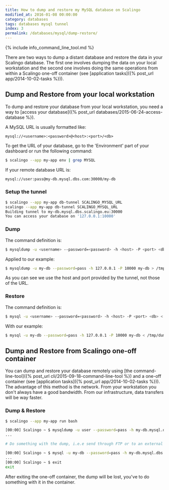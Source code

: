 ```yaml
---
title: How to dump and restore my MySQL database on Scalingo
modified_at: 2016-01-08 00:00:00
category: databases
tags: databases mysql tunnel
index: 3
permalink: /databases/mysql/dump-restore/
---
```


{% include info_command_line_tool.md %}

There are two ways to dump a distant database and restore the data in your Scalingo database. The first one involves dumping the data on your local workstation and the second one involves doing the same operations from within a Scalingo one-off container (see [application tasks]({% post_url app/2014-10-02-tasks %})).

## Dump and Restore from your local workstation

To dump and restore your database from your local workstation, you need a way
to [access your database]({% post_url databases/2015-06-24-access-database %}).

A MySQL URL is usually formatted like:

`mysql://<username>:<password>@<host>:<port>/<db>`

To get the URL of your database, go to the 'Environment' part of your dashboard or
run the following command:

```bash
$ scalingo --app my-app env | grep MYSQL
```

If your remote database URL is:

```bash
mysql://user:pass@my-db.mysql.dbs.com:30000/my-db
```

### Setup the tunnel

```bash
$ scalingo --app my-app db-tunnel SCALINGO_MYSQL_URL
scalingo --app my-app db-tunnel SCALINGO_MYSQL_URL
Building tunnel to my-db.mysql.dbs.scalingo.eu:30000
You can access your database on '127.0.0.1:10000'
```

### Dump

The command definition is:
```bash
$ mysqldump -u <username> --password=<password> -h <host> -P <port> <db> > dump.sql
```

Applied to our example:

```bash
$ mysqldump -u my-db --password=pass -h 127.0.0.1 -P 10000 my-db > /tmp/dumped_db.sql
```

As you can see we use the host and port provided by the tunnel, not those of the URL.

### Restore

The command definition is:
```bash
$ mysql -u <username> --password=<password> -h <host> -P <port> <db> < dump.sql
```

With our example:
```bash
$ mysql -u my-db --password=pass -h 127.0.0.1 -P 10000 my-db < /tmp/dumped_db.sql
```

## Dump and Restore from Scalingo one-off container

You can dump and restore your database remotely using
[the command-line-tool]({% post_url cli/2015-09-18-command-line-tool %})
and a one-off container (see [application tasks]({% post_url app/2014-10-02-tasks %})).
The advantage of this method is the network.
From your workstation you don't always have a good bandwidth. From our infrastructure,
data transfers will be way faster.

### Dump & Restore

```bash
$ scalingo --app my-app run bash

[00:00] Scalingo ~ $ mysqldump -u user --password=pass -h my-db.mysql.dbs.scalingo.com -P 30000 my-db > /tmp/dumped_db.sql
...

# Do something with the dump, i.e.e send through FTP or to an external server

[00:00] Scalingo ~ $ mysql -u my-db --password=pass -h my-db.mysql.dbs.scalingo.com -P 30000 my-db < /tmp/dumped_db.sql
...
[00:00] Scalingo ~ $ exit
exit
```

After exiting the one-off container, the dump will be lost, you've to do something with it in the container.
